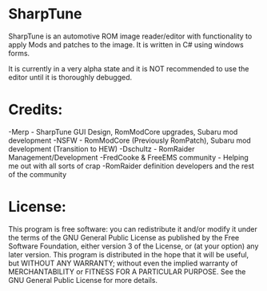 # SharpTune

SharpTune is an automotive ROM image reader/editor with functionality to apply Mods and patches to the image. It is written in C# using windows forms.

It is currently in a very alpha state and it is NOT recommended to use the editor until it is thoroughly debugged.

# Credits:
-Merp - SharpTune GUI Design, RomModCore upgrades, Subaru mod development
-NSFW - RomModCore (Previously RomPatch), Subaru mod development (Transition to HEW)
-Dschultz - RomRaider Management/Development
-FredCooke & FreeEMS community - Helping me out with all sorts of crap
-RomRaider definition developers and the rest of the community

# License:
This program is free software: you can redistribute it and/or modify
it under the terms of the GNU General Public License as published by
the Free Software Foundation, either version 3 of the License, or
(at your option) any later version.
This program is distributed in the hope that it will be useful,
but WITHOUT ANY WARRANTY; without even the implied warranty of
MERCHANTABILITY or FITNESS FOR A PARTICULAR PURPOSE.  See the
GNU General Public License for more details.